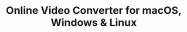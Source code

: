 ---
name: 'Online Video Converter '
url: 'https://www.onlinevideoconverter.com/'
category: Utilities
title: 'Online Video Converter  for macOS, Windows & Linux'
key: online-video-converter

---